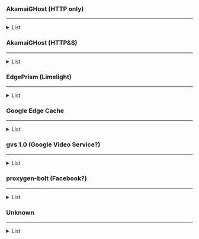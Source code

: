 ### AkamaiGHost (HTTP only)

<hr>

<details>
    <summary>List</summary>
    <!-- have to be followed by an empty line! -->
    
    114.4.168.4
    114.4.168.5
    114.4.168.6
    114.4.168.7
    114.4.168.8
    114.4.168.9
    114.4.168.10
    114.4.168.11
    114.4.168.12
    114.4.168.13
    114.4.168.14
    114.4.168.15
    114.4.168.16
    114.4.168.17
    114.4.168.18
    114.4.168.19
    114.4.168.20
    114.4.168.21
    114.4.168.22
    114.4.168.23
    114.4.168.24
    114.4.168.25
    114.4.168.26
    114.4.168.27
    114.4.168.28
    114.4.168.29
    114.4.168.30
    114.4.168.31
    114.4.168.32
    114.4.168.33
    114.4.168.34
    114.4.168.35
    114.4.168.36
    114.4.168.37
    114.4.168.38
    114.4.168.39
    114.4.168.40
    114.4.168.41
    114.4.168.42
    114.4.168.43
    114.4.168.44
    114.4.168.45
    114.4.168.46
    114.4.168.47
    114.4.168.48
    114.4.168.49
    114.4.168.50
    114.4.168.51
    114.4.168.52
    114.4.168.53
    114.4.168.54
    114.4.168.55
    114.4.168.56
    114.4.168.57
    114.4.168.58
    114.4.168.59
    114.4.168.60
    114.4.168.61
    114.4.168.62
    114.4.168.63
    114.4.168.64
    114.4.168.65
    114.4.168.66
    114.4.168.67
    114.4.168.68
    114.4.168.69
    114.4.168.70
    114.4.168.71
    114.4.168.72
    114.4.168.73
    114.4.168.74
    114.4.168.75
    114.4.168.76
    114.4.168.77
    114.4.168.78
    114.4.168.79
    114.4.168.80
    114.4.168.81
    114.4.168.82
    114.4.168.83
    114.4.168.158
    114.4.168.159
    114.4.168.160
    114.4.168.161
    114.4.168.162
    114.4.168.163
    114.4.168.164
    114.4.168.165
    114.4.168.167
    114.4.168.168
    114.4.168.169
    114.4.168.171
    114.4.168.172
    114.4.168.173
    114.4.168.174
    114.4.168.175
    114.4.168.176
    114.4.168.178
    114.4.168.179
    114.4.168.180
    114.4.168.252
    114.4.168.253
    114.4.168.254
</details>

### AkamaiGHost (HTTP&S)

<hr>

<details>
    <summary>List</summary>
    <!-- have to be followed by an empty line! -->
    
    114.4.168.94
    114.4.168.95
    114.4.168.96
    114.4.168.98
    114.4.168.99
    114.4.168.100
    114.4.168.101
    114.4.168.102
    114.4.168.103
    114.4.168.104
    114.4.168.105
    114.4.168.106
    114.4.168.107
    114.4.168.108
    114.4.168.109
    114.4.168.110
    114.4.168.111
    114.4.168.112
    114.4.168.113
    114.4.168.114
    114.4.168.115
    114.4.168.116
    114.4.168.117
    114.4.168.118
    114.4.168.119
    114.4.168.121
    114.4.168.122
    114.4.168.123
    114.4.168.124
    114.4.168.125
    114.4.168.126
    114.4.168.127
    114.4.168.128
    114.4.168.129
    114.4.168.130
    114.4.168.131
    114.4.168.132
    114.4.168.133
    114.4.168.134
    114.4.168.135
    114.4.168.136
    114.4.168.137
    114.4.168.138
    114.4.168.139
    114.4.168.140
    114.4.168.141
    114.4.168.142
    114.4.168.143
    114.4.168.144
    114.4.168.145
    114.4.168.146
    114.4.168.147
    114.4.168.148
    114.4.168.149
    114.4.168.150
    114.4.168.151
    114.4.168.154
    114.4.168.155
    114.4.168.181
    114.4.168.182
    114.4.168.183
    114.4.168.185
    114.4.168.186
    114.4.168.187
    114.4.168.188
    114.4.168.189
    114.4.168.190
    114.4.168.191
    114.4.168.192
    114.4.168.193
    114.4.168.194
    114.4.168.195
    114.4.168.196
    114.4.168.197
    114.4.168.198
    114.4.168.199
    114.4.168.200
    114.4.168.201
    114.4.168.202
    114.4.168.203
    114.4.168.204
    114.4.168.205
    114.4.168.206
    114.4.168.207
    114.4.168.208
    114.4.168.209
    114.4.168.210
    114.4.168.211
    114.4.168.212
    114.4.168.213
    114.4.168.214
    114.4.168.215
    114.4.168.216
    114.4.168.217
    114.4.168.218
    114.4.168.219
    114.4.168.220
    114.4.168.221
    114.4.168.222
    114.4.168.223
    114.4.168.224
    114.4.168.225
    114.4.168.226
    114.4.168.227
    114.4.168.228
    114.4.168.229
    114.4.168.230
    114.4.168.231
    114.4.168.232
    114.4.168.233
    114.4.168.234
    114.4.168.235
    114.4.168.236
    114.4.168.237
    114.4.168.238
    114.4.168.239
    114.4.168.240
    114.4.168.241
    114.4.168.242
    114.4.168.243
    114.4.168.244
    114.4.168.248
</details>

### EdgePrism (Limelight)

<hr>

<details>
    <summary>List</summary>
    <!-- have to be followed by an empty line! -->
    
    114.10.32.48
    114.10.32.49
    114.10.32.50
    114.10.32.51
    114.10.32.52
    114.10.32.53
    114.10.32.54
    114.10.32.70
    114.10.32.71
    114.10.32.72
    114.10.33.48
    114.10.33.49
    114.10.33.50
    114.10.33.51
    114.10.33.52
    114.10.33.53
    114.10.33.54
    114.10.33.72
    114.10.33.73
    114.10.33.74
    114.10.33.176
    114.10.33.177
    114.10.33.178
    114.10.33.179
    114.10.33.180
    114.10.33.181
    114.10.33.182
    114.10.33.198
    114.10.33.199
    114.10.33.200
</details>

### Google Edge Cache

<hr>

<details>
    <summary>List</summary>
    <!-- have to be followed by an empty line! -->
    
    114.4.169.246
    114.4.169.247
    114.4.169.248
    114.4.169.249
    114.4.169.250
    114.4.169.251
    114.4.169.252
    114.4.169.253
    114.5.10.54
    114.5.10.55
    114.5.10.56
    114.5.10.57
    114.5.10.58
    114.5.10.59
    114.5.10.60
    114.5.10.61
    114.5.10.88
    114.5.10.89
    114.5.10.90
    114.5.10.91
    114.5.10.92
    114.5.10.93
    114.10.0.55
    114.10.0.56
    114.10.0.57
    114.10.0.58
    114.10.0.59
    114.10.0.60
    114.10.0.61
    114.10.0.91
    114.10.0.92
    114.10.0.93
    114.10.0.121
    114.10.0.122
    114.10.0.123
    114.10.0.124
    114.10.0.125
</details>

### gvs 1.0 (Google Video Service?)

<hr>

<details>
    <summary>List</summary>
    <!-- have to be followed by an empty line! -->

    103.105.27.140
    103.105.27.141
    103.105.27.158
    103.105.27.172
    103.105.27.173
    103.105.27.174
    103.105.27.190
    103.105.27.236
    103.105.27.237
    103.105.27.254
    103.108.20.140
    103.108.20.141
    103.108.20.158
    114.4.7.12
    114.4.7.13
    114.4.7.14
    114.4.7.15
    114.4.7.16
    114.4.7.17
    114.4.7.18
    114.4.7.19
    114.4.7.30
    114.4.160.12
    114.4.160.13
    114.4.160.14
    114.4.160.15
    114.4.160.16
    114.4.160.17
    114.4.160.18
    114.4.160.19
    114.4.160.62
    114.4.160.76
    114.4.160.77
    114.4.160.78
    114.4.160.79
    114.4.160.80
    114.4.160.81
    114.4.160.82
    114.4.160.83
    114.4.160.126
    114.4.160.140
    114.4.160.141
    114.4.160.142
    114.4.160.143
    114.4.160.144
    114.4.160.145
    114.4.160.146
    114.4.160.147
    114.4.160.190
    114.4.160.204
    114.4.160.205
    114.4.160.206
    114.4.160.207
    114.4.160.208
    114.4.160.209
    114.4.160.210
    114.4.160.211
    114.4.160.254
    114.4.169.236
    114.4.169.237
    114.4.169.238
    114.4.169.239
    114.4.169.240
    114.4.169.241
    114.4.169.242
    114.4.169.243
    114.4.169.254
    114.5.10.12
    114.5.10.13
    114.5.10.14
    114.5.10.15
    114.5.10.16
    114.5.10.17
    114.5.10.18
    114.5.10.19
    114.5.10.62
    114.5.10.76
    114.5.10.77
    114.5.10.78
    114.5.10.79
    114.5.10.80
    114.5.10.81
    114.5.10.94
    114.10.0.12
    114.10.0.13
    114.10.0.14
    114.10.0.15
    114.10.0.16
    114.10.0.17
    114.10.0.18
    114.10.0.62
    114.10.0.76
    114.10.0.77
    114.10.0.78
    114.10.0.94
    114.10.0.108
    114.10.0.109
    114.10.0.110
    114.10.0.111
    114.10.0.112
    114.10.0.126
</details>

### proxygen-bolt (Facebook?)

<hr>

<details>
    <summary>List</summary>
    <!-- have to be followed by an empty line! -->
    
    114.4.169.17
    114.4.169.18
    114.4.169.20
    114.4.169.30
    114.4.169.31
    114.4.169.32
    114.4.169.33
    114.4.169.34
    114.4.169.42
    114.4.169.43
    114.4.169.81
    114.4.169.82
    114.4.169.84
    114.4.169.94
    114.4.169.95
    114.4.169.96
    114.4.169.97
    114.4.169.98
    114.4.169.106
    114.4.169.107
    114.4.169.145
    114.4.169.146
    114.4.169.148
    114.4.169.158
    114.4.169.159
    114.4.169.160
    114.4.169.161
    114.4.169.162
    114.4.169.170
    114.4.169.171
    114.5.10.145
    114.5.10.146
    114.5.10.147
    114.5.10.158
    114.5.10.159
    114.5.10.160
    114.5.10.161
    114.5.10.162
    114.5.10.170
    114.5.10.171
    114.5.10.210
    114.5.10.211
    114.5.10.212
    114.5.10.222
    114.5.10.223
    114.5.10.224
    114.5.10.225
    114.5.10.227
    114.5.10.234
    114.5.10.235
</details>

### Unknown

<hr>

<details>
    <summary>List</summary>
    <!-- have to be followed by an empty line! -->

    114.4.7.1
    114.4.7.4
    114.4.7.5
    114.4.7.6
    114.4.7.7
    114.4.7.8
    114.4.7.9
    114.4.7.10
    114.4.7.11
    114.4.160.1
    114.4.160.4
    114.4.160.5
    114.4.160.6
    114.4.160.7
    114.4.160.8
    114.4.160.9
    114.4.160.10
    114.4.160.11
    114.4.160.65
    114.4.160.68
    114.4.160.69
    114.4.160.70
    114.4.160.71
    114.4.160.72
    114.4.160.73
    114.4.160.74
    114.4.160.75
    114.4.160.129
    114.4.160.132
    114.4.160.133
    114.4.160.135
    114.4.160.136
    114.4.160.137
    114.4.160.138
    114.4.160.139
    114.4.160.193
    114.4.160.196
    114.4.160.197
    114.4.160.198
    114.4.160.199
    114.4.160.200
    114.4.160.201
    114.4.160.202
    114.4.160.203
    114.4.169.1
    114.4.169.4
    114.4.169.5
    114.4.169.6
    114.4.169.7
    114.4.169.8
    114.4.169.9
    114.4.169.10
    114.4.169.11
    114.4.169.12
    114.4.169.13
    114.4.169.14
    114.4.169.15
    114.4.169.16
    114.4.169.19
    114.4.169.21
    114.4.169.35
    114.4.169.36
    114.4.169.44
    114.4.169.45
    114.4.169.46
    114.4.169.47
    114.4.169.65
    114.4.169.68
    114.4.169.69
    114.4.169.70
    114.4.169.71
    114.4.169.72
    114.4.169.73
    114.4.169.74
    114.4.169.75
    114.4.169.76
    114.4.169.77
    114.4.169.78
    114.4.169.79
    114.4.169.80
    114.4.169.83
    114.4.169.85
    114.4.169.99
    114.4.169.100
    114.4.169.108
    114.4.169.109
    114.4.169.110
    114.4.169.111
    114.4.169.129
    114.4.169.132
    114.4.169.133
    114.4.169.134
    114.4.169.135
    114.4.169.136
    114.4.169.137
    114.4.169.138
    114.4.169.139
    114.4.169.140
    114.4.169.141
    114.4.169.142
    114.4.169.143
    114.4.169.144
    114.4.169.147
    114.4.169.149
    114.4.169.163
    114.4.169.164
    114.4.169.172
    114.4.169.173
    114.4.169.174
    114.4.169.175
    114.4.169.192
    114.4.169.193
    114.4.169.194
    114.4.169.195
    114.4.169.196
    114.4.169.197
    114.4.169.198
    114.4.169.199
    114.4.169.208
    114.4.169.209
    114.4.169.210
    114.4.169.211
    114.4.169.212
    114.4.169.213
    114.4.169.214
    114.4.169.215
    114.4.169.216
    114.4.169.217
    114.4.169.218
    114.4.169.219
    114.4.169.220
    114.4.169.221
    114.4.169.222
    114.4.169.223
    114.4.169.225
    114.4.169.226
    114.4.169.228
    114.4.169.229
    114.4.169.230
    114.4.169.231
    114.4.169.232
    114.4.169.233
    114.4.169.234
    114.4.169.235
    114.5.10.1
    114.5.10.2
    114.5.10.4
    114.5.10.5
    114.5.10.6
    114.5.10.7
    114.5.10.8
    114.5.10.9
    114.5.10.10
    114.5.10.11
    114.5.10.65
    114.5.10.66
    114.5.10.68
    114.5.10.69
    114.5.10.70
    114.5.10.71
    114.5.10.72
    114.5.10.73
    114.5.10.115
    114.5.10.129
    114.5.10.132
    114.5.10.133
    114.5.10.134
    114.5.10.135
    114.5.10.136
    114.5.10.137
    114.5.10.138
    114.5.10.139
    114.5.10.140
    114.5.10.141
    114.5.10.142
    114.5.10.143
    114.5.10.144
    114.5.10.148
    114.5.10.149
    114.5.10.163
    114.5.10.164
    114.5.10.172
    114.5.10.173
    114.5.10.174
    114.5.10.175
    114.5.10.193
    114.5.10.196
    114.5.10.197
    114.5.10.198
    114.5.10.199
    114.5.10.200
    114.5.10.201
    114.5.10.202
    114.5.10.203
    114.5.10.204
    114.5.10.205
    114.5.10.206
    114.5.10.207
    114.5.10.208
    114.5.10.209
    114.5.10.213
    114.5.10.226
    114.5.10.228
    114.5.10.236
    114.5.10.237
    114.5.10.238
    114.5.10.239
    114.10.0.1
    114.10.0.2
    114.10.0.4
    114.10.0.5
    114.10.0.6
    114.10.0.7
    114.10.0.8
    114.10.0.9
    114.10.0.10
    114.10.0.65
    114.10.0.66
    114.10.0.68
    114.10.0.69
    114.10.0.70
    114.10.0.97
    114.10.0.98
    114.10.0.100
    114.10.0.101
    114.10.0.102
    114.10.0.103
    114.10.0.104
    114.10.32.17
    114.10.32.20
    114.10.32.21
    114.10.32.23
    114.10.32.25
    114.10.32.33
    114.10.32.36
    114.10.32.37
    114.10.32.39
    114.10.32.40
    114.10.32.55
    114.10.32.56
    114.10.32.57
    114.10.32.58
    114.10.32.59
    114.10.32.60
    114.10.32.61
    114.10.32.62
    114.10.32.63
    114.10.32.65
    114.10.32.68
    114.10.32.100
    114.10.32.101
    114.10.32.107
    114.10.32.126
    114.10.33.17
    114.10.33.20
    114.10.33.21
    114.10.33.23
    114.10.33.25
    114.10.33.33
    114.10.33.36
    114.10.33.37
    114.10.33.39
    114.10.33.40
    114.10.33.55
    114.10.33.56
    114.10.33.57
    114.10.33.58
    114.10.33.59
    114.10.33.60
    114.10.33.61
    114.10.33.62
    114.10.33.63
    114.10.33.65
    114.10.33.68
    114.10.33.100
    114.10.33.101
    114.10.33.107
    114.10.33.126
    114.10.33.128
    114.10.33.145
    114.10.33.148
    114.10.33.149
    114.10.33.151
    114.10.33.153
    114.10.33.161
    114.10.33.164
    114.10.33.165
    114.10.33.167
    114.10.33.168
    114.10.33.183
    114.10.33.184
    114.10.33.185
    114.10.33.186
    114.10.33.187
    114.10.33.188
    114.10.33.189
    114.10.33.190
    114.10.33.191
    114.10.33.193
    114.10.33.196
    114.10.33.228
    114.10.33.229
    114.10.33.235
    114.10.33.254
</details>
